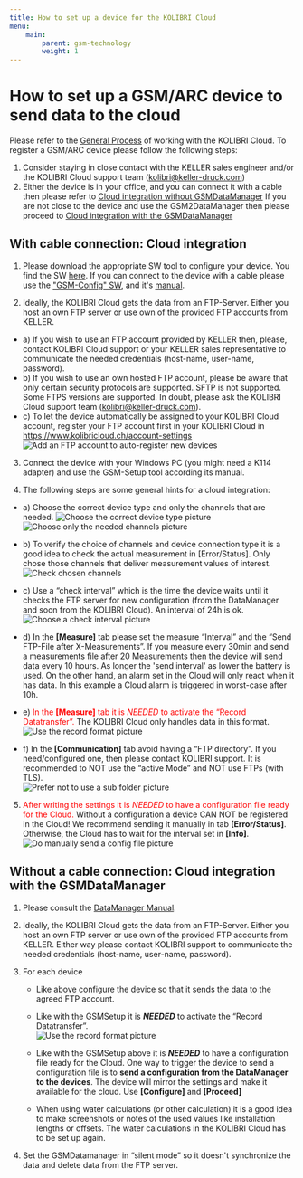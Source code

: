 ```yaml
---
title: How to set up a device for the KOLIBRI Cloud
menu:
    main:
        parent: gsm-technology
        weight: 1
---
```


# How to set up a GSM/ARC device to send data to the cloud

Please refer to the [General Process](https://docs.kolibricloud.ch/overview/process) of working with the KOLIBRI Cloud.
To register a GSM/ARC device please follow the following steps:

1. Consider staying in close contact with the KELLER sales engineer and/or the KOLIBRI Cloud support team (kolibri@keller-druck.com)  
2. Either the device is in your office, and you can connect it with a cable then please refer to [Cloud integration without GSMDataManager](#cloud-integration-without-gsmdatamanager) If you are not close to the device and use the GSM2DataManager then please proceed to [Cloud integration with the GSMDataManager](#cloud-integration-with-the-gsmdatamanager)

## With cable connection: Cloud integration

1. Please download the appropriate SW tool to configure your device. You find the SW [here](http://www.keller-druck.com/home_e/paprod_e/software_e.asp). If you can connect to the device with a cable please use the ["GSM-Config" SW](http://www.keller-druck2.ch/swupdate/GSMSetup/GSMSetup.zip), and it's [manual](http://www.keller-druck2.ch/swupdate/GSMSetup/manual/man_gsm2_e_en.pdf).

2. Ideally, the KOLIBRI Cloud gets the data from an FTP-Server. Either you host an own FTP server or use own of the provided FTP accounts from KELLER. 

  - a) If you wish to use an FTP account provided by KELLER then, please, contact KOLIBRI Cloud support or your KELLER sales representative to communicate the needed credentials (host-name, user-name, password).
  - b) If you wish to use an own hosted FTP account, please be aware that only certain security protocols are supported. SFTP is not supported. Some FTPS versions are supported. In doubt, please ask the KOLIBRI Cloud support team (kolibri@keller-druck.com).
  - c) To let the device automatically be assigned to your KOLIBRI Cloud account, register your FTP account first in your KOLIBRI Cloud in https://www.kolibricloud.ch/account-settings  
  ![Add an FTP account to auto-register new devices](../add-ftp-account.png "Add a FTP account to auto-register new devices")

3. Connect the device with your Windows PC (you might need a K114 adapter) and use the GSM-Setup tool according its manual.

4. The following steps are some general hints for a cloud integration:

  - a) Choose the correct device type and only the channels that are needed.
    ![Choose the correct device type picture](../gsmsetup_correcttype.png "Choose the correct device type!") ![Choose only the needed channels picture](../gsmsetup_correctchannels.png "Choose only the needed channels!")  

  - b) To verify the choice of channels and device connection type it is a good idea to check the actual measurement in [Error/Status]. Only chose those channels that deliver measurement values of interest.  
    ![Check chosen channels](../gsmsetup_verifyactivechannels.png "Check chosen channels!")  
    
  - c) Use a “check interval” which is the time the device waits until it checks the FTP server for new configuration (from the DataManager and soon from the KOLIBRI Cloud). An interval of 24h is ok.
    ![Choose a check interval picture](../gsmsetup_checkinterval.png "Check the interval!")  

  - d) In the **[Measure]** tab please set the measure “Interval” and the “Send FTP-File after X-Measurements”. If you measure every 30min and send a measurements file after 20 Measurements then the device will send data every 10 hours. As longer the 'send interval' as lower the battery is used. On the other hand, an alarm set in the Cloud will only react when it has data. In this example a Cloud alarm is triggered in worst-case after 10h.  

  - e) <span style="color:red">In the **[Measure]** tab it is *NEEDED* to activate the “Record Datatransfer”.</span> The KOLIBRI Cloud only handles data in this format.  
    ![Use the record format picture](../gsmsetup_recordformat.png "Use the record format!")  

  - f) In the **[Communication]** tab avoid having a “FTP directory”. If you need/configured one, then please contact KOLIBRI support. It is recommended to NOT use the “active Mode” and NOT use FTPs (with TLS).  
    ![Prefer not to use a sub folder picture](../gsmsetup_ftpsettings.png "Prefer not to use a sub folder!") 

5. <span style="color:red">After writing the settings it is *NEEDED* to have a configuration file ready for the Cloud.</span> Without a configuration a device CAN NOT be registered in the Cloud! We recommend sending it manually in tab **[Error/Status]**. Otherwise, the Cloud has to wait for the interval set in **[Info]**.  
![Do manually send a config file picture](../gsmsetup_sendconfigfile.png "Do manually send a config file!") 

## Without a cable connection: Cloud integration with the GSMDataManager

1. Please consult the [DataManager Manual](http://www.keller-druck2.ch/swupdate/InstallerGSM2Datamanager/manual/MAN_Datamanager_EN_en.pdf).

2. Ideally, the KOLIBRI Cloud gets the data from an FTP-Server. Either you host an own FTP server or use own of the provided FTP accounts from KELLER. Either way please contact KOLIBRI support to communicate the needed credentials (host-name, user-name, password).  

3. For each device  
    - Like above configure the device so that it sends the data to the agreed FTP account.

    - Like with the GSMSetup it is ***NEEDED*** to activate the “Record Datatransfer”.  
    ![Use the record format picture](../datamanager_recordformat.png "Use the record format!")  

    - Like with the GSMSetup above it is ***NEEDED*** to have a configuration file ready for the Cloud. One way to trigger the device to send a configuration file is to **send a configuration from the DataManager to the devices**. The device will mirror the settings and make it available for the cloud.
    Use **[Configure]** and **[Proceed]**

    - When using water calculations (or other calculation) it is a good idea to make screenshots or notes of the used values like installation lengths or offsets. The water calculations in the KOLIBRI Cloud has to be set up again.  

4. Set the GSMDatamanager in “silent mode” so it doesn't synchronize the data and delete data from the FTP server.  
